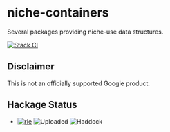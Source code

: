 # niche-containers

Several packages providing niche-use data structures.

[![Stack CI](https://github.com/google/hs-rle/actions/workflows/stack-ci.yml/badge.svg)](https://github.com/google/hs-rle/actions/workflows/stack-ci.yml)

## Disclaimer

This is not an officially supported Google product.

## Hackage Status

* [![rle](https://badgen.net/runkit/awpr/hackage/v/rle?icon=haskell&cache=600)](https://hackage.haskell.org/package/rle)
  ![Uploaded](https://badgen.net/runkit/awpr/hackage/t/rle?cache=600)
  ![Haddock](https://badgen.net/runkit/awpr/hackage/d/rle?cache=600)
